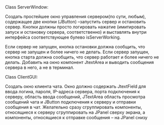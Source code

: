 Class ServerWindow:

Создать простейшее окно управления сервером(по сути, любым), содержащее две кнопки (JButton) –запустить сервер и остановить сервер. Кнопки должны просто логировать нажатие (имитировать запуск и остановку сервера, соответственно) и выставлять внутри интерфейса соответствующее булево isServerWorking. 

Если сервер не запущен, кнопка остановки должна сообщить, что сервер не запущен и более ничего не делать. Если сервер запущен, кнопка старта должна сообщить, что сервер работает и более ничего не делать. Добавить на окно компонент JtextArea и выводить сообщения сервера в него, а не в терминал. 


Class ClientGUI:

Создать окно клиента чата. Окно должно содержать JtextField для ввода логина, пароля, IP-адреса сервера, порта подключения к серверу, область ввода сообщений, JTextArea область просмотра сообщений чата и JButton подключения к серверу и отправки сообщения в чат. Желательно сразу сгруппировать компоненты, относящиеся к серверу сгруппировать на JPanel сверху экрана, а компоненты, относящиеся к отправке сообщения – на JPanel снизу
